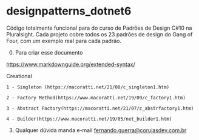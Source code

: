 # designpatterns_dotnet6
Código totalmente funcional para do curso de Padrões de Design C#10 na Pluralsight. Cada projeto cobre todos os 23 padrões de design do Gang of Four, com um exemplo real para cada padrão.


0. Para criar esse documento

https://www.markdownguide.org/extended-syntax/

Creational

	1 - Singleton (https://macoratti.net/21/08/c_singleton1.htm)

	2 - Factory Method(https://www.macoratti.net/19/09/c_factory1.htm)

	3 - Abstract Factory(https://macoratti.net/21/07/c_abstrfactory1.htm)

	4 - Builder(https://www.macoratti.net/19/05/net_builder1.htm)

3. Qualquer dúvida manda e-mail fernando.guerra@corujasdev.com.br


